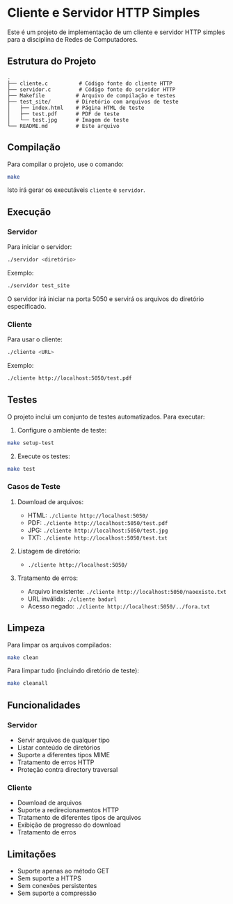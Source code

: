 # Cliente e Servidor HTTP Simples

Este é um projeto de implementação de um cliente e servidor HTTP simples para a disciplina de Redes de Computadores.

## Estrutura do Projeto

```
.
├── cliente.c          # Código fonte do cliente HTTP
├── servidor.c         # Código fonte do servidor HTTP
├── Makefile          # Arquivo de compilação e testes
├── test_site/        # Diretório com arquivos de teste
│   ├── index.html    # Página HTML de teste
│   ├── test.pdf      # PDF de teste
│   └── test.jpg      # Imagem de teste
└── README.md         # Este arquivo
```

## Compilação

Para compilar o projeto, use o comando:

```bash
make
```

Isto irá gerar os executáveis `cliente` e `servidor`.

## Execução

### Servidor

Para iniciar o servidor:

```bash
./servidor <diretório>
```

Exemplo:
```bash
./servidor test_site
```

O servidor irá iniciar na porta 5050 e servirá os arquivos do diretório especificado.

### Cliente

Para usar o cliente:

```bash
./cliente <URL>
```

Exemplo:
```bash
./cliente http://localhost:5050/test.pdf
```

## Testes

O projeto inclui um conjunto de testes automatizados. Para executar:

1. Configure o ambiente de teste:
```bash
make setup-test
```

2. Execute os testes:
```bash
make test
```

### Casos de Teste

1. Download de arquivos:
   - HTML: `./cliente http://localhost:5050/`
   - PDF: `./cliente http://localhost:5050/test.pdf`
   - JPG: `./cliente http://localhost:5050/test.jpg`
   - TXT: `./cliente http://localhost:5050/test.txt`

2. Listagem de diretório:
   - `./cliente http://localhost:5050/`

3. Tratamento de erros:
   - Arquivo inexistente: `./cliente http://localhost:5050/naoexiste.txt`
   - URL inválida: `./cliente badurl`
   - Acesso negado: `./cliente http://localhost:5050/../fora.txt`

## Limpeza

Para limpar os arquivos compilados:
```bash
make clean
```

Para limpar tudo (incluindo diretório de teste):
```bash
make cleanall
```

## Funcionalidades

### Servidor
- Servir arquivos de qualquer tipo
- Listar conteúdo de diretórios
- Suporte a diferentes tipos MIME
- Tratamento de erros HTTP
- Proteção contra directory traversal

### Cliente
- Download de arquivos
- Suporte a redirecionamentos HTTP
- Tratamento de diferentes tipos de arquivos
- Exibição de progresso do download
- Tratamento de erros

## Limitações

- Suporte apenas ao método GET
- Sem suporte a HTTPS
- Sem conexões persistentes
- Sem suporte a compressão